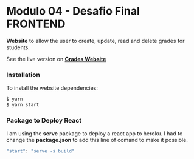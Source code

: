 # Modulo 04 - Desafio Final FRONTEND

**Website** to allow the user to create, update, read and delete grades for students.

See the live version on [**Grades Website**](https://frontend-gradesapi.herokuapp.com/)

### Installation

To install the website dependencies:

```sh
$ yarn
$ yarn start
```

### Package to Deploy React

I am using the **serve** package to deploy a react app to heroku.
I had to change the **package.json** to add this line of comand to make it possible.

```sh
"start": "serve -s build"
```
